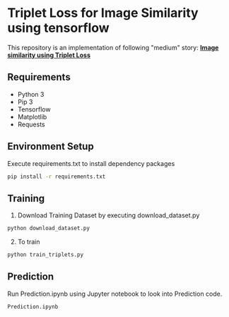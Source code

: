 # Triplet Loss for Image Similarity using tensorflow 
This repository is an implementation of following "medium" story:
**[Image similarity using Triplet Loss](https://towardsdatascience.com/image-similarity-using-triplet-loss-3744c0f67973?source=friends_link&sk=ad2d8e0921e7cdaec1e65e6e0474df10)**

## Requirements
- Python 3
- Pip 3
- Tensorflow
- Matplotlib
- Requests

## Environment Setup
Execute requirements.txt to install dependency packages
```bash
pip install -r requirements.txt
```

## Training
1. Download Training Dataset by executing download_dataset.py
```bash
python download_dataset.py
```
2. To train 
```bash
python train_triplets.py 
```
## Prediction

Run Prediction.ipynb using Jupyter notebook to look into Prediction code.  
```
Prediction.ipynb
```



